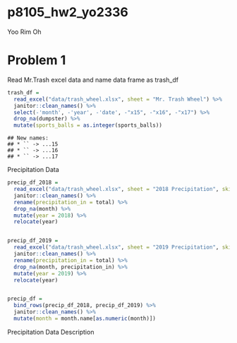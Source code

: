 p8105\_hw2\_yo2336
================
Yoo Rim Oh

# Problem 1

Read Mr.Trash excel data and name data frame as trash\_df

``` r
trash_df = 
  read_excel("data/trash_wheel.xlsx", sheet = "Mr. Trash Wheel") %>%
  janitor::clean_names() %>%
  select(-'month', -'year', -'date', -"x15", -"x16", -"x17") %>%
  drop_na(dumpster) %>%
  mutate(sports_balls = as.integer(sports_balls))
```

    ## New names:
    ## * `` -> ...15
    ## * `` -> ...16
    ## * `` -> ...17

Precipitation Data

``` r
precip_df_2018 =
  read_excel("data/trash_wheel.xlsx", sheet = "2018 Precipitation", skip = 1) %>%
  janitor::clean_names() %>%
  rename(precipitation_in = total) %>%
  drop_na(month) %>%
  mutate(year = 2018) %>%
  relocate(year)


precip_df_2019 =
  read_excel("data/trash_wheel.xlsx", sheet = "2019 Precipitation", skip = 1) %>%
  janitor::clean_names() %>%
  rename(precipitation_in = total) %>%
  drop_na(month, precipitation_in) %>%
  mutate(year = 2019) %>%
  relocate(year)


precip_df =
  bind_rows(precip_df_2018, precip_df_2019) %>%
  janitor::clean_names() %>%
  mutate(month = month.name[as.numeric(month)])
```

Precipitation Data Description
